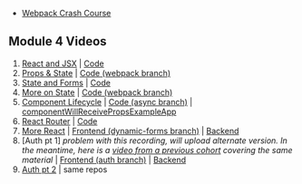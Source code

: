 * [Webpack Crash Course](https://www.youtube.com/watch?v=Teaw6HAoZyI&feature=youtu.be)

## Module 4 Videos

1. [React and JSX](http://youtu.be/RYPJiv7aZls) | [Code](https://github.com/learn-co-curriculum/091817-react)
2. [Props & State](http://youtu.be/648INBx4uOY) | [Code (webpack branch)](https://github.com/learn-co-curriculum/091817-react/tree/webpack)
3. [State and Forms](http://youtu.be/d1EUrKXg_Wg) | [Code](https://github.com/learn-co-curriculum/091817-state-examples)
4. [More on State](http://youtu.be/OcJNHN-aMWU) | [Code (webpack branch)](https://github.com/learn-co-curriculum/091817-react/tree/webpack)
5. [Component Lifecycle](http://youtu.be/KLvjZMpujVQ) | [Code (async branch)](https://github.com/learn-co-curriculum/091817-react/tree/async) | [componentWillReceivePropsExampleApp](https://github.com/learn-co-curriculum/componentWillReceivePropsExample)
6. [React Router](http://youtu.be/WGgDYNfJu2c) | [Code](https://github.com/alexgriff/react-painting-example-crapp-app)
7. [More React](https://www.youtube.com/watch?v=bcDJS60YBMs&feature=youtu.be) | [Frontend (dynamic-forms branch)](https://github.com/learn-co-curriculum/boozer-frontend-web-091817/tree/dynamic-form) | [Backend](https://github.com/alexgriff/boozer-api-web-0716/)
8. [Auth pt 1] _problem with this recording, will upload alternate version. In the meantime, here is a [video from a previous cohort](https://www.youtube.com/watch?v=jR2otVSRSH4&feature=youtu.be) covering the same material_ | [Frontend (auth branch)](https://github.com/alexgriff/react-painting-example-crapp-app/tree/auth) | [Backend](https://github.com/alexgriff/painting-example-app-backend)
9. [Auth pt 2](http://youtu.be/1PX7YTOw22s) | same repos
 

